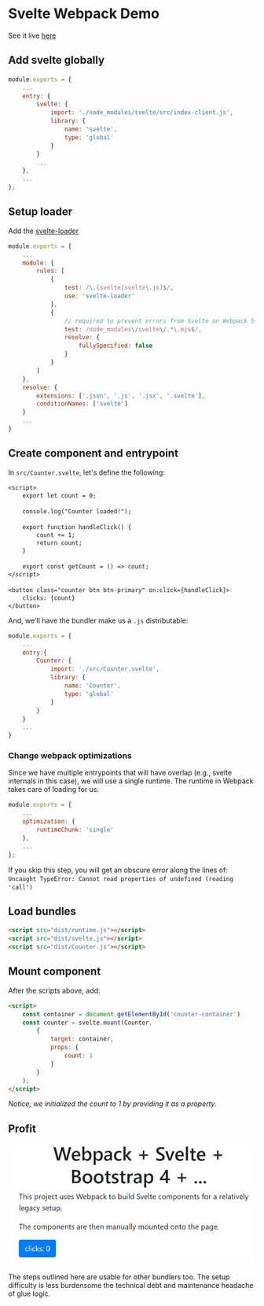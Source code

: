 # Svelte Webpack Demo

See it live [here](https://awderh.github.io/svelte-webpack-demo/)

## Add svelte globally

```js
module.exports = {
    ...
    entry: {
        svelte: {
            import: './node_modules/svelte/src/index-client.js',
            library: {
                name: 'svelte',
                type: 'global'
            }
        }
        ...
    },
    ...
};
```

## Setup loader

Add the [svelte-loader]()

```js
module.exports = {
    ...
    module: {
        rules: [
            {
                test: /\.(svelte|svelte\.js)$/,
                use: 'svelte-loader'
            },
            {
                // required to prevent errors from Svelte on Webpack 5+, omit on Webpack 4
                test: /node_modules\/svelte\/.*\.mjs$/,
                resolve: {
                    fullySpecified: false
                }
            }
        ]
    },
    resolve: {
        extensions: ['.json', '.js', '.jsx', '.svelte'],
        conditionNames: ['svelte']
    }
    ...
}
```

## Create component and entrypoint

In `src/Counter.svelte`, let's define the following:

```svelte
<script>
    export let count = 0;

    console.log("Counter loaded!");

    export function handleClick() {
        count += 1;
        return count;
    }

    export const getCount = () => count;
</script>

<button class="counter btn btn-primary" on:click={handleClick}>
    clicks: {count}
</button>
```

And, we'll have the bundler make us a `.js` distributable:

```js
module.exports = {
    ...
    entry:{
        Counter: {
            import: './src/Counter.svelte',
            library: {
                name: 'Counter',
                type: 'global'
            }
        }
    }
    ...
}
```

### Change webpack optimizations

Since we have multiple entrypoints that will have overlap (e.g., svelte
internals in this case), we will use a single runtime. The runtime in
Webpack takes care of loading for us.

```js
module.exports = {
    ...
    optimization: {
        runtimeChunk: 'single'
    },
    ...
};
```

If you skip this step, you will get an obscure error along the lines of:
`Uncaught TypeError: Cannot read properties of undefined (reading 'call')`

## Load bundles

```html
<script src="dist/runtime.js"></script>
<script src="dist/svelte.js"></script>
<script src="dist/Counter.js"></script>
```

## Mount component

After the scripts above, add:

```html
<script>
    const container = document.getElementById('counter-container')
    const counter = svelte.mount(Counter,
        {
            target: container,
            props: {
                count: 1
            }
        }
    );
</script>
```

*Notice, we initialized the count to 1 by providing it as a property.*

## Profit

![End result showing a reactive Svelte component styled globally with bootstrap.](docs/result.png)

The steps outlined here are usable for other bundlers too.
The setup difficulty is less burdensome the technical debt and maintenance headache of glue logic.
